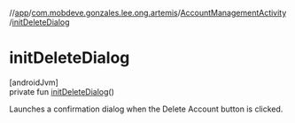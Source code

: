 //[app](../../../index.md)/[com.mobdeve.gonzales.lee.ong.artemis](../index.md)/[AccountManagementActivity](index.md)/[initDeleteDialog](init-delete-dialog.md)

# initDeleteDialog

[androidJvm]\
private fun [initDeleteDialog](init-delete-dialog.md)()

Launches a confirmation dialog when the Delete Account button is clicked.

